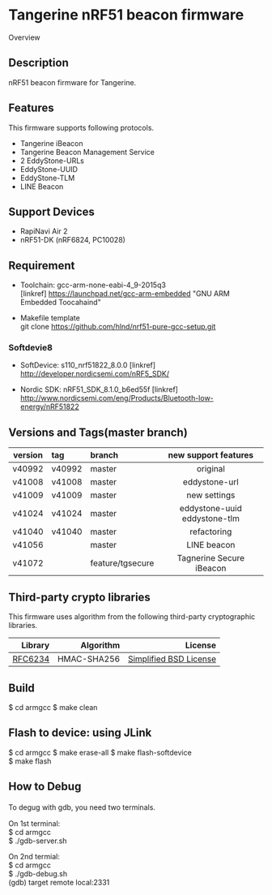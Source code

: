 Tangerine nRF51 beacon firmware
==================

Overview

## Description
nRF51 beacon firmware for Tangerine.

## Features
This firmware supports following protocols.
* Tangerine iBeacon
* Tangerine Beacon Management Service
* 2 EddyStone-URLs
* EddyStone-UUID
* EddyStone-TLM
* LINE Beacon

## Support Devices
* RapiNavi Air 2
* nRF51-DK (nRF6824, PC10028)

## Requirement
* Toolchain: gcc-arm-none-eabi-4_9-2015q3  
  [linkref] https://launchpad.net/gcc-arm-embedded "GNU ARM Embedded Toocahaind"

* Makefile template   
  git clone https://github.com/hlnd/nrf51-pure-gcc-setup.git

### Softdevie8
* SoftDevice: s110_nrf51822_8.0.0
  [linkref] http://developer.nordicsemi.com/nRF5_SDK/

* Nordic SDK: nRF51_SDK_8.1.0_b6ed55f
  [linkref] http://www.nordicsemi.com/eng/Products/Bluetooth-low-energy/nRF51822

## Versions and Tags(master branch)

| version | tag         | branch           |  new support features           |
|---------|:------------|:-----------------|:-------------------------------:|
| v40992  | v40992      | master           | original                        |
| v41008  | v41008      | master           | eddystone-url                   |
| v41009  | v41009      | master           | new settings                    |
| v41024  | v41024      | master           | eddystone-uuid eddystone-tlm    |
| v41040  | v41040      | master           | refactoring                     |
| v41056  |             | master           | LINE beacon                     |
| v41072  |             | feature/tgsecure | Tagnerine Secure iBeacon        |

## Third-party crypto libraries
This firmware uses algorithm from the following third-party cryptographic libraries.

| Library | Algorithm | License |
| -------:|----------:|--------:|
| [RFC6234](https://github.com/massar/rfc6234) | HMAC-SHA256 | [Simplified BSD License](https://en.wikipedia.org/wiki/BSD_licenses#2-clause_license_.28.22Simplified_BSD_License.22_or_.22FreeBSD_License.22.29) |

## Build
$ cd armgcc 
$ make clean 

## Flash to device: using JLink
$ cd armgcc 
$ make erase-all 
$ make flash-softdevice  
$ make flash  

## How to Debug
To degug with gdb, you need two terminals.　

On 1st terminal:  
$ cd armgcc  
$ ./gdb-server.sh  

On 2nd termial:  
$ cd armgcc  
$ ./gdb-debug.sh  
(gdb) target remote local:2331  
